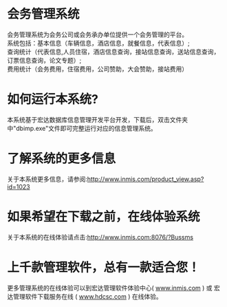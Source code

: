 # 会务管理系统

会务管理系统为会务公司或会务承办单位提供一个会务管理的平台。   
系统包括：基本信息（车辆信息，酒店信息，就餐信息，代表信息）;  
查询统计（代表信息,人员住宿，酒店信息查询，接站信息查询，送站信息查询，订票信息查询，论文专题）;  
费用统计（会务费用，住宿费用，公司赞助，大会赞助，接站费用）   

# 如何运行本系统?

本系统基于宏达数据库信息管理开发平台开发，下载后，双击文件夹中"dbimp.exe"文件即可完整运行对应的信息管理系统。

# 了解系统的更多信息

关于本系统更多信息，请参阅:http://www.inmis.com/product_view.asp?id=1023

# 如果希望在下载之前，在线体验系统

关于本系统的在线体验请点击:http://www.inmis.com:8076/?Bussms

# 上千款管理软件，总有一款适合您！

更多管理系统的在线体验可以到宏达管理软件体验中心( www.inmis.com ) 或 宏达管理软件下载服务在线 ( www.hdcsc.com ) 在线体验。

